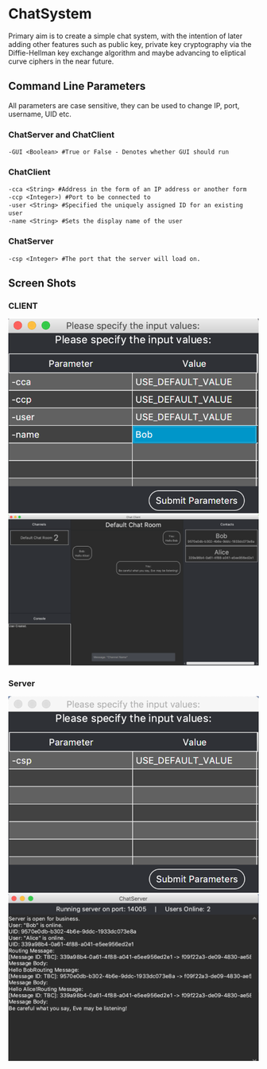 # ChatSystem
Primary aim is to create a simple chat system, with the intention of later adding other features such as public key, private key cryptography via the Diffie-Hellman key exchange algorithm and maybe advancing to eliptical curve ciphers in the near future.

## Command Line Parameters
All parameters are case sensitive, they can be used to change IP, port, username, UID etc.
### ChatServer and ChatClient
	-GUI <Boolean> #True or False - Denotes whether GUI should run

### ChatClient
    -cca <String> #Address in the form of an IP address or another form
    -ccp <Integer>) #Port to be connected to
    -user <String> #Specified the uniquely assigned ID for an existing user
    -name <String> #Sets the display name of the user

### ChatServer
	-csp <Integer> #The port that the server will load on.
## Screen Shots
### CLIENT
![Parameter Window](https://raw.githubusercontent.com/Mallington/ChatSystem/master/Screenshots/Client-Parameter.png)
![Client Window](https://raw.githubusercontent.com/Mallington/ChatSystem/master/Screenshots/Client.png)

### Server
![Parameter Window](https://raw.githubusercontent.com/Mallington/ChatSystem/master/Screenshots/Server-Parameter.png)
![Server Window](https://raw.githubusercontent.com/Mallington/ChatSystem/master/Screenshots/Server.png)
